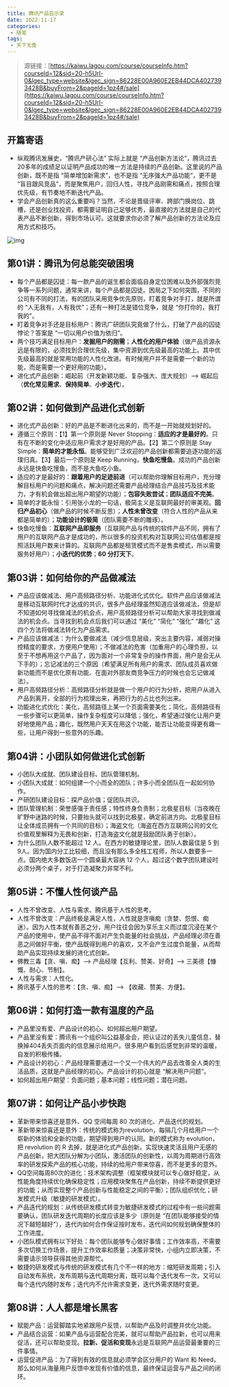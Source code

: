 ```yaml
---
title: 腾讯产品启示录
date: 2022-11-17
categories:
 - 随笔
tags:
 - 天下无鱼
---
```


<!-- more -->



> 源链接：[https://kaiwu.lagou.com/course/courseInfo.htm?courseId=12&sid=20-h5Url-0&lgec_type=website&lgec_sign=86228E00A960E2EB44DCA4027393428B&buyFrom=2&pageId=1pz4#/sale](https://kaiwu.lagou.com/course/courseInfo.htm?courseId=12&sid=20-h5Url-0&lgec_type=website&lgec_sign=86228E00A960E2EB44DCA4027393428B&buyFrom=2&pageId=1pz4#/sale)



## 开篇寄语

- 纵观腾讯发展史，“腾讯产研心法” 实际上就是 “产品创新方法论”，腾讯过去20多年的成绩足以证明产品成功的唯一方法是持续的产品创新。这里说的产品创新，既不是指 “简单增加新需求”，也不是指 “无序强大产品功能”，更不是 “盲目跟风竞品”，而是聚焦用户，回归人性，寻找产品刚需和痛点，按照合理优先级，有节奏地不断迭代产品。
- 学会产品创新真的这么重要吗？当然，不论是晋级评审、跨部门换岗位、跳槽，还是创业找投资，都需要证明自己足够优秀，最直接的方法就是自己的代表产品不断创新，得到市场认可。这就要求你必须了解产品创新的方法论及应用方式和技巧。

![img](https://s0.lgstatic.com/i/image2/M01/9D/33/CgoB5l2teb-AeeEfAAW7XGuHb00534.png)



## 第01讲：腾讯为何总能突破困境

- 每个产品都是囚徒：每一款产品的诞生都会面临自身定位困难以及外部强烈竞争等一系列问题，通常来讲，每个产品都是囚徒。困局之下如何突围，不同的公司有不同的打法，有的团队采用竞争优先原则，盯着竞争对手打，就是所谓的 “人无我有，人有我优”；还有一种打法是错位竞争，就是 “你打你的，我打我的”。
- 盯着竞争对手还是目标用户：腾讯广研团队究竟做了什么，打破了产品的囚徒悖论？答案是 “一切以用户价值为依归”。
- 两个技巧满足目标用户：**发掘用户的刚需**；**人性化的用户体验**（做产品资源永远是有限的，必须找到合理优先级，集中资源到优先级最高的功能上。其中优先级最高的就是常用功能的人性化改进。有时候用户并不是需要一个新的功能，而是需要一个更好用的功能）。
- 进化式产品创新：崛起前（开发新颖功能、复杂强大、庞大规划）--> 崛起后（**优化常见需求**、**保持简单**、**小步迭代**）。



## 第02讲：如何做到产品进化式创新

- 进化式产品创新：好的产品是不断进化出来的，而不是一开始就规划好的。
- 遵循三个原则：【1】第一个原则是 Never Stopping：**适应的才是最好的**。只有在不断的变化中适应用户需求才是好用的产品。【2】第二个原则是 Stay Simple：**简单的才能永恒**。能够受到广泛欢迎的产品创新都需要追逐功能的返璞归真。【3】最后一个原则是 Keep Running，**快鱼吃慢鱼**。成功的产品创新永远是快鱼吃慢鱼，而不是大鱼吃小鱼。
- 适应的才是最好的：**跟着用户的足迹前进**（可以帮助你理解目标用户，充分理解目标用户的问题和痛点，解决问题还需要产品经理结合产品技巧及技术能力，才有机会做出超出用户期望的功能）；**包容失败尝试**；**团队适应不完美**。
- 简单的才能永恒：引用张小龙的一句话，极简主义是互联网最好的审美观。**回归产品初心**（做产品的时候不断反思）；**人性未曾改变**（符合人性的产品从来都是简单的）；**功能设计的极简**（团队需要不断的雕琢）。
- 快鱼吃慢鱼：**互联网产品即服务**（互联网产品与传统的软件产品不同，拥有了用户的互联网产品才是成功的，所以很多的投资机构对互联网公司估值都是按照活跃用户数来计算的。互联网产品都是租赁模式而不是售卖模式，所以需要服务好用户）；**小迭代的优势**；**60 分打天下**。



## 第03讲：如何给你的产品做减法

- 产品应该做减法、用户高频路径分析、功能进化式优化。软件产品应该做减法是移动互联网时代才达成的共识，很多产品经理虽然知道应该做减法，但是却不知道如何寻找做减法的机会点，用户高频路径分析可以帮助大家寻找到做减法的机会点。当寻找到机会点后我们可以通过 “美化” “简化” “强化” “趣化” 这四个方法将做减法转化为产品需求。
- 产品应该做减法：为什么要做减法（减少信息层级，突出主要内容，减弱对操控精度的要求，方便用户使用）；不做减法的危害（加重用户的心理负担，以至于不想再用这个产品了，因为面对一个非常复杂的操作界面，用户是会无从下手的）；忘记减法的三个原因（希望满足所有用户的需求、团队成员喜欢做新功能而不是优化原有功能、在面对外部友商竞争压力的时候也会忘记做减法）。
- 用户高频路径分析：高频路径分析就是做一个用户的行为分析，把用户从进入产品到离开，全部的行为梳理出来，再把行为的占比也列出来。
- 功能进化式优化：美化，高频路径上某一个页面需要美化；简化，高频路径有一些步骤可以更简单，操作复杂程度可以降低；强化，希望通过强化让用户更好地使用产品；趣化，既然用户天天在用这个功能，能否让功能变得更有趣一些，让用户得到一些意外的乐趣。



## 第04讲：小团队如何做进化式创新

- 小团队大成就、团队建设目标、团队管理机制。
- 小团队大成就：如何组建一个小而全的团队；许多小而全团队在一起如何协作。
- 产研团队建设目标：探产品价值；促团队共识。
- 团队管理机制：荣誉感强于责任感；特性终身负责制；北极星目标（当夜晚在旷野中迷路的时候，只要抬头就可以找到北极星，确定前进方向。北极星目标让全体成员拥有一个共同的目标）；海盗文化（海盗在西方互联网公司的文化价值观里解释为无畏和创新，打造海盗文化就是鼓励团队勇于创新）。
- 为什么团队人数不能超过 12 人。在西方的敏捷理论里，团队人数最佳是 5 到 9人。因为国内分工比较细，而且没有那么多全栈工程师，所以人数要多一点。国内绝大多数饭店一个圆桌最大容纳 12 个人，超过这个数字团队建设时必须分两个桌子，对于打造凝聚力非常不利。



## 第05讲：不懂人性何谈产品

- 人性不曾改变、人性与需求、腾讯基于人性的思考。
- 人性不曾改变：产品终极是满足人性，人性就是贪嗔痴（贪婪、怨恨、痴迷）。因为人性本就有善恶之分，用户往往会因为享乐主义而过度沉浸在某个产品的使用中，使产品不得不面对产生负能量的社会挑战，产品经理必须在善恶之间做好平衡，使产品既得到用户的喜欢，又不会产生过度负能量，从而帮助产品实现持续发展的进化式创新。
- 佛教三毒【贪、嗔、痴】--> 产品经理【互利、赞美、好奇】--> 三美德【慷慨、耐心、节制】。
- 人性与需求：人性化。
- 腾讯基于人性的思考：【贪、嗔、痴】--> 【收藏、赞美、方便】。



## 第06讲：如何打造一款有温度的产品

- 产品里没有爱、产品设计的初心、如何超出用户期望。
- 产品里没有爱：腾讯有一个组织叫公益基金会，把认证过的丢失儿童信息，替换掉404丢失页面内的信息展示给用户。很多用户看到后感觉到非常的温暖，自发的积极传播。
- 产品设计的初心：产品经理需要通过一个又一个伟大的产品去改善全人类的生活品质，这就是产品经理的初心。产品设计的初心就是 “解决用户问题”。
- 如何超出用户期望：负面问题；基本问题；线性问题；潜在问题。



## 第07讲：如何让产品小步快跑

- 革新带来惊喜还是意外、QQ 空间每周 80 次的进化、产品迭代的规划。
- 革新带来惊喜还是意外：传统的模式称为revolution，每隔几个月给用户一个崭新的体验和全新的功能，期望得到用户的认同。新的模式称为 evolution，把 revolution 的 R 去掉，就是进化式产品创新。实现快速灵活且用户无感的产品创新，把大团队分解为小团队，激活团队的创新性，以周为周期进行高效率的研发探索产品的核心功能，持续的给用户带来惊喜，而不是更多的意外。
- QQ空间每周80次的进化：技术架构调整（框架模块就可以专心做好稳定，从性能角度持续优化确保稳定性；应用模块聚焦在产品创新，持续不断提供更好的功能；从而实现整个产品创新与性能稳定之间的平衡）；团队组织优化；研发模式升级（敏捷的研发模式）。
- 产品迭代的规划：从传统研发模式转变为敏捷研发模式的过程中有一些问题需要确认，团队研发迭代周期的长度应该是多少（原则是 “在团队能够接受的情况下越短越好”），迭代内如何合作保证按时发布，迭代间如何规划确保整体的工作进度。
- 小团队模式拥有以下好处：每个团队能够专心做好事情；工作效率高，不需要多次切换工作场景，提升工作效率和质量；决策非常快，小组内立即决策，不需要请示领导获得其他资源帮忙。
- 敏捷的研发模式与传统的研发模式有几个不一样的地方：缩短研发周期；引入自动发布系统，发布周期与迭代周期分离，既可以每个迭代发布一次，又可以每个迭代内随时发布；迭代内不允许需求变更，迭代外需求随时变更。



## 第08讲：人人都是增长黑客

- 赋能产品：运营脚踏实地紧跟用户反馈，以帮助产品及时调整并优化功能。
- 产品结合运营：如果产品与运营配合完美，就可以帮助产品拉新，也可以用来促活，还可以帮助变现。**拉新、促活和变现**永远是互联网产品运营最重要的三件事情。
- 运营促进产品：为了得到有效的信息就必须学会区分用户的 Want 和 Need，那么如何从海量用户反馈中发现有价值的信息，最终保证运营与产品之间的闭环。
